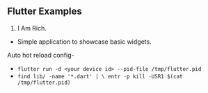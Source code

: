 ## Flutter Examples

1. I Am Rich.
  - Simple application to showcase basic widgets.

Auto hot reload config- 

- `flutter run -d <your device id> --pid-file /tmp/flutter.pid`
- `find lib/ -name '*.dart' | \
    entr -p kill -USR1 $(cat /tmp/flutter.pid)`